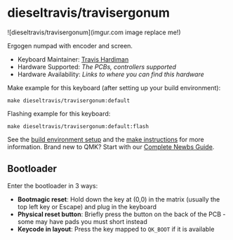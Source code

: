# dieseltravis/travisergonum

![dieseltravis/travisergonum](imgur.com image replace me!)

Ergogen numpad with encoder and screen.

* Keyboard Maintainer: [Travis Hardiman](https://github.com/dieseltravis)
* Hardware Supported: *The PCBs, controllers supported*
* Hardware Availability: *Links to where you can find this hardware*

Make example for this keyboard (after setting up your build environment):

    make dieseltravis/travisergonum:default

Flashing example for this keyboard:

    make dieseltravis/travisergonum:default:flash

See the [build environment setup](https://docs.qmk.fm/#/getting_started_build_tools) and the [make instructions](https://docs.qmk.fm/#/getting_started_make_guide) for more information. Brand new to QMK? Start with our [Complete Newbs Guide](https://docs.qmk.fm/#/newbs).

## Bootloader

Enter the bootloader in 3 ways:

* **Bootmagic reset**: Hold down the key at (0,0) in the matrix (usually the top left key or Escape) and plug in the keyboard
* **Physical reset button**: Briefly press the button on the back of the PCB - some may have pads you must short instead
* **Keycode in layout**: Press the key mapped to `QK_BOOT` if it is available
